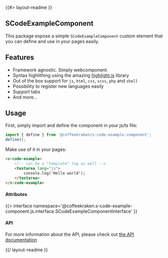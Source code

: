 <!--
/**
 * @name            README
 * @namespace       doc
 * @type            Markdown
 * @platform        md
 * @status          stable
 * @menu            Documentation           /doc/readme
 *
 * @since           2.0.0
 * @author    Olivier Bossel <olivier.bossel@gmail.com> (https://coffeekraken.io)
 */
-->

{{#> layout-readme }}

## SCodeExampleComponent

This package expose a simple `SCodeExampleComponent` custom element that you can define and use in your pages easily.

## Features

-   Framework agnostic. Simply webcomponent.
-   Syntax highlithing using the amazing [highlight.js](https://highlightjs.org/) library
-   Out of the box support for `js`, `html`, `css`, `scss`, `php` and `shell`
-   Possibility to register new languages easily
-   Support tabs
-   And more...

## Usage

First, simply import and define the component in your js/ts file:

```js
import { define } from '@coffeekraken/s-code-example-component';
define();
```

Make use of it in your pages:

```html
<s-code-example>
    <!-- can be a "template" tag as well -->
    <textarea lang="js">
        console.log('Hello world');
    </textarea>
</s-code-example>
```

#### Attributes

{{> interface namespace='@coffeekraken.s-code-example-component.js.interface.SCodeExampleComponentInterface' }}

#### API

For more information about the API, please check out [the API documentation](/api/@coffeekraken.s-code-example-component.js.SCodeExampleComponent)

{{/ layout-readme }}
